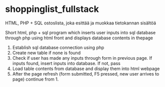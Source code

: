 # shoppinglist_fullstack
HTML, PHP + SQL ostoslista, joka esittää ja muokkaa tietokannan sisältöä 

Short html, php + sql program which inserts user inputs into sql database through php using html front and displays database contents in thepage 
1. Establish sql database connection using php
2. Create new table if none is found
3. Check if user has made any inputs through form in previous page. If inputs found, insert inputs into database. If not, pass
4. Load table contents from database and display them into html webpage
5. After the page refresh (form submitted, F5 pressed, new user arrives to page) continue from 1. 

